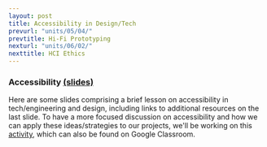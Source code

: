 ```yaml
---
layout: post
title: Accessibility in Design/Tech
prevurl: "units/05/04/"
prevtitle: Hi-Fi Prototyping
nexturl: "units/06/02/"
nexttitle: HCI Ethics
---
```


### Accessibility [(slides)](https://docs.google.com/presentation/d/1B19bjy00h0PafNCk5_5P4VSAuwjhnLGKCpAi93HnP5M/edit?usp=sharing)

Here are some slides comprising a brief lesson on accessibility in tech/engineering and design, including links to additional resources on the last slide. To have a more focused discussion on accessibility and how we can apply these ideas/strategies to our projects, we'll be working on this [activity](https://docs.google.com/document/d/1FQEJ8hRaZCaN765jJbrZB3cgxwOPLcQgR9ROSQhIug4/edit?usp=sharing), which can also be found on Google Classroom.
